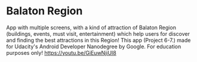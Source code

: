 # Balaton Region
App with multiple screens, with a kind of attraction of 
Balaton Region (buildings, events, must visit, entertainment) which help users for discover and
finding the best attractions in this Region!
This app (Project 6-7.) made for Udacity's Android Developer Nanodegree by Google. For education purposes only!
https://youtu.be/GiEuwNjiUI8
